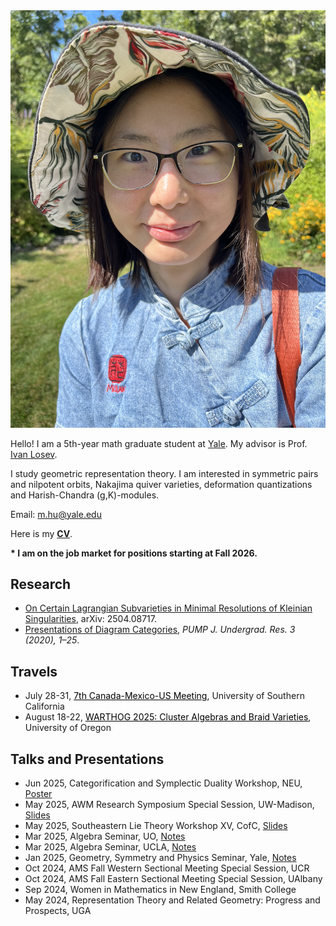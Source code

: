 <link rel="stylesheet" href="style2.css">
<div class="photo-div">
<img class="photo-img" src="./pictures/picture.png" alt="My Image">
</div>

Hello! I am a 5th-year math graduate student at <a href="https://math.yale.edu/" target="_blank">Yale</a>. My advisor is Prof. <a href="https://gauss.math.yale.edu/~il282/" target="_blank">Ivan Losev</a>.

I study geometric representation theory. I am interested in symmetric pairs and nilpotent orbits, Nakajima quiver varieties, deformation quantizations and Harish-Chandra (g,K)-modules.

Email: m.hu@yale.edu

Here is my <a href="CV/CV_Mengwei.pdf">**CV**</a>.

**\* I am on the job market for positions starting at Fall 2026.**
<!---<br/><br/>-->

## Research
- <a href="https://arxiv.org/abs/2504.08717" target="_blank">On Certain Lagrangian Subvarieties in Minimal Resolutions of Kleinian Singularities</a>, arXiv: 2504.08717.
- <a href="https://journals.calstate.edu/pump/article/view/2256" target="_blank">Presentations of Diagram Categories</a>, *PUMP J. Undergrad. Res. 3 (2020), 1–25*.

## Travels
<!----*Upcoming*-->
- July 28-31, <a href="https://sites.google.com/view/7cmu-conference/home?authuser=0" target="_blank" style="color : black;"><u>7th Canada-Mexico-US Meeting</u></a>, University of Southern California
- August 18-22, <a href="https://pages.uoregon.edu/belias/WARTHOG/BraidVar/" target="_blank" style="color : black;"><u>WARTHOG 2025: Cluster Algebras and Braid Varieties</u></a>, University of Oregon

## Talks and Presentations
<!---*Past*-->
- Jun 2025, Categorification and Symplectic Duality Workshop, NEU, <a href="talks/Kleinian_singularities_poster_NEU.pdf" target="">Poster</a>
- May 2025, AWM Research Symposium Special Session, UW-Madison, <a href="talks/Kleinian_singularities_UW-Madison.pdf" target="">Slides</a>
- May 2025, Southeastern Lie Theory Workshop XV, CofC, <a href="talks/Kleinian_singularities_CofC.pdf">Slides</a>
- Mar 2025, Algebra Seminar, UO, <a href="talks/Kleinian_singularities_UO.pdf">Notes</a>
- Mar 2025, Algebra Seminar, UCLA, <a href="talks/Kleinian_singularities_UCLA.pdf">Notes</a>
- Jan 2025, Geometry, Symmetry and Physics Seminar, Yale, <a href="talks/Kleinian_singularities_Yale.pdf">Notes</a>
- Oct 2024, AMS Fall Western Sectional Meeting Special Session, UCR
- Oct 2024, AMS Fall Eastern Sectional Meeting Special Session, UAlbany
- Sep 2024, Women in Mathematics in New England, <!---*student talk and graduate school panelist*,--> Smith College
- May 2024, Representation Theory and Related Geometry: Progress and Prospects, <!---*contributed talk*,--> UGA
